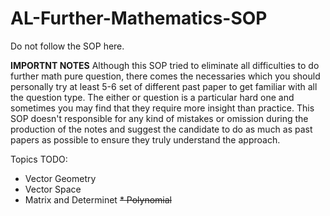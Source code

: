 # AL-Further-Mathematics-SOP
Do not follow the SOP here.

**IMPORTNT NOTES** Although this SOP tried to eliminate all difficulties to do further math pure question, there comes the necessaries which you should personally try at least 5-6 set of different past paper to get familiar with all the question type. The either or question is a particular hard one and sometimes you may find that they require more insight than practice. This SOP doesn't responsible for any kind of mistakes or omission during the production of the notes and suggest the candidate to do as much as past papers as possible to ensure they truly understand the approach.

Topics TODO:
* Vector Geometry
* Vector Space
* Matrix and Determinet
~~* Polynomial~~
